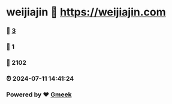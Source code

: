 # weijiajin :link: https://weijiajin.com 
### :page_facing_up: [3](https://weijiajin.com/tag.html) 
### :speech_balloon: 1 
### :hibiscus: 2102 
### :alarm_clock: 2024-07-11 14:41:24 
### Powered by :heart: [Gmeek](https://github.com/Meekdai/Gmeek)
